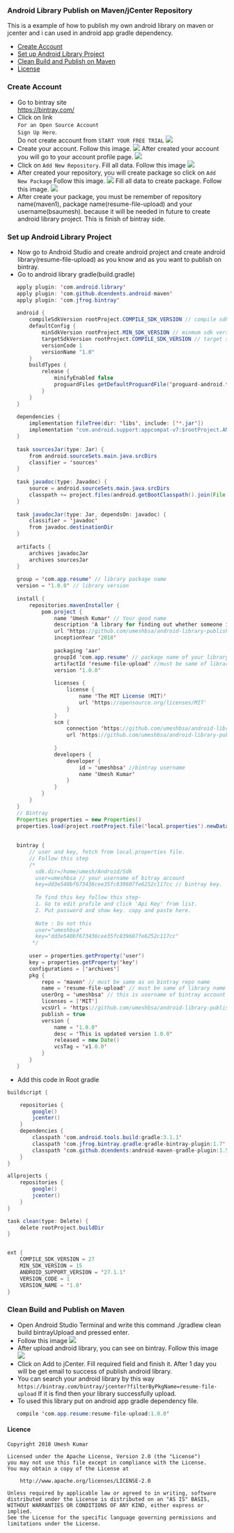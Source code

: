 ### Android Library Publish on Maven/jCenter Repository
This is a example of how to publish my own android library on maven or jcenter and i can used in android app gradle dependency.

- [Create Account](#create-account)
- [Set up Android Library Project](#set-up-android-library-project)
- [Clean Build and Publish on Maven](#clean-build-and-publish-on-maven)
- [License](#licence)

### Create Account
  * Go to bintray site <br/>
    https://bintray.com/
  * Click on link<br/>`For an Open Source Account`<br/>`Sign Up Here`.<br/>
    Do not create account from `START YOUR FREE TRIAL`
    <img src="https://github.com/umeshbsa/android-library-publish-maven-jcenter/blob/master/screen/s1.png"/>
  * Create your account. Follow this image.
    <img src="https://github.com/umeshbsa/android-library-publish-maven-jcenter/blob/master/screen/s2.png"/>
    After created your account you will go to your account profile page.
    <img src="https://github.com/umeshbsa/android-library-publish-maven-jcenter/blob/master/screen/s21.png"/>
  * Click on `Add New Repository`. Fill all data. Follow this image
    <img src="https://github.com/umeshbsa/android-library-publish-maven-jcenter/blob/master/screen/s3.png"/>
  * After created your repository, you will create package so click on `Add New Package` Follow this image.
    <img src="https://github.com/umeshbsa/android-library-publish-maven-jcenter/blob/master/screen/s4.png"/>
    Fill all data to create package. Follow this image.
    <img src="https://github.com/umeshbsa/android-library-publish-maven-jcenter/blob/master/screen/s5.png"/>  
  * After create your package, you must be remember of repository name(maven1), package name(resume-file-upload) and your username(bsaumesh).
    because it will be needed in future to create android library project.
    This is finish of bintray side.
    
### Set up Android Library Project
  * Now go to Android Studio and create android project and create android library(resume-file-upload) as you know and as you want to publish on bintray.
  * Go to android library gradle(build.gradle)
  ```java
     apply plugin: 'com.android.library'
     apply plugin: 'com.github.dcendents.android-maven'
     apply plugin: 'com.jfrog.bintray'
     
     android {
         compileSdkVersion rootProject.COMPILE_SDK_VERSION // compile sdk version
         defaultConfig {
             minSdkVersion rootProject.MIN_SDK_VERSION // minmum sdk version
             targetSdkVersion rootProject.COMPILE_SDK_VERSION // target sdk version
             versionCode 1
             versionName "1.0"
         }
         buildTypes {
             release {
                 minifyEnabled false
                 proguardFiles getDefaultProguardFile('proguard-android.txt'), 'proguard-rules.pro'
             }
         }
     }
     
     dependencies {
         implementation fileTree(dir: 'libs', include: ['*.jar'])
         implementation "com.android.support:appcompat-v7:$rootProject.ANDROID_SUPPORT_VERSION"
     }
     
     task sourcesJar(type: Jar) {
         from android.sourceSets.main.java.srcDirs
         classifier = 'sources'
     }
     
     task javadoc(type: Javadoc) {
         source = android.sourceSets.main.java.srcDirs
         classpath += project.files(android.getBootClasspath().join(File.pathSeparator))
     }
     
     task javadocJar(type: Jar, dependsOn: javadoc) {
         classifier = 'javadoc'
         from javadoc.destinationDir
     }
     
     artifacts {
         archives javadocJar
         archives sourcesJar
     }
     
     group = 'com.app.resume' // library package name
     version = '1.0.0' // library version
     
     install {
         repositories.mavenInstaller {
             pom.project {
                 name 'Umesh Kumar' // Your good name
                 description 'A library for finding out whether someone is on the list or the nice list'
                 url 'https://github.com/umeshbsa/android-library-publish-maven-jcenter' //
                 inceptionYear '2018'
     
                 packaging 'aar'
                 groupId 'com.app.resume' // package name of your library
                 artifactId 'resume-file-upload' //must be same of library name as bintray
                 version '1.0.0'
     
                 licenses {
                     license {
                         name 'The MIT License (MIT)'
                         url 'https://opensource.org/licenses/MIT'
                     }
                 }
                 scm {
                     connection 'https://github.com/umeshbsa/android-library-publish-maven-jcenter.git'
                     url 'https://github.com/umeshbsa/android-library-publish-maven-jcenter'
     
                 }
                 developers {
                     developer {
                         id = 'umeshbsa' //bintray username
                         name 'Umesh Kumar'
                     }
                 }
             }
         }
     }
     // Bintray
     Properties properties = new Properties()
     properties.load(project.rootProject.file('local.properties').newDataInputStream())
     
     
     bintray {
         // user and key, fetch from local.properties file.
         // Follow this step
         /*
           sdk.dir=/home/umesh/Android/Sdk
           user=umeshbsa // your username of bitray account
           key=dd3e540bf673436cee35fc839607fe6252c117cc // bintray key.
             
           To find this key follow this step-
           1. Go to edit profile and click 'Api Key' from list. 
           2. Put password and show key. copy and paste here.
                
           Note : Do not this
           user="umeshbsa"
           key="dd3e540bf673436cee35fc839607fe6252c117cc"
          */
         
         user = properties.getProperty('user') 
         key = properties.getProperty('key')
         configurations = ['archives']
         pkg {
             repo = 'maven' // must be same as on bintray repo name
             name = 'resume-file-upload' // must be same of library name as bintray
             userOrg = 'umeshbsa' // this is username of bintray account
             licenses = ['MIT']
             vcsUrl = 'https://github.com/umeshbsa/android-library-publish-maven-jcenter'
             publish = true
             version {
                 name = '1.0.0'
                 desc = 'This is updated version 1.0.0'
                 released = new Date()
                 vcsTag = 'v1.0.0'
             }
         }
     }
```
 * Add this code in Root gradle
```java
buildscript {

    repositories {
        google()
        jcenter()
    }
    dependencies {
        classpath 'com.android.tools.build:gradle:3.1.1'
        classpath 'com.jfrog.bintray.gradle:gradle-bintray-plugin:1.7'
        classpath 'com.github.dcendents:android-maven-gradle-plugin:1.5'
    }
}

allprojects {
    repositories {
        google()
        jcenter()
    }
}

task clean(type: Delete) {
    delete rootProject.buildDir
}


ext {
    COMPILE_SDK_VERSION = 27
    MIN_SDK_VERSION = 15
    ANDROID_SUPPORT_VERSION = '27.1.1'
    VERSION_CODE = 1
    VERSION_NAME = '1.0'
}

```
### Clean Build and Publish on Maven
   * Open Android Studio Terminal and write this command
     ./gradlew clean build bintrayUpload and pressed enter.
   * Follow this image
     <img src="https://github.com/umeshbsa/android-library-publish-maven-jcenter/blob/master/screen/s8.png"/>
   * After upload android library, you can see on bintray. Follow this image
     <img src="https://github.com/umeshbsa/android-library-publish-maven-jcenter/blob/master/screen/s7.png"/>
   * Click on Add to jCenter. Fill required field and finish it. After 1 day you will be get email to success of publish android library.
   * You can search your android library by this way `https://bintray.com/bintray/jcenter?filterByPkgName=resume-file-upload`
     If it is find then your library successfully upload.
   * To used this library put on android app gradle dependency file.
```java
   compile 'com.app.resume:resume-file-upload:1.0.0'

```
   
#### Licence

    Copyright 2018 Umesh Kumar

    Licensed under the Apache License, Version 2.0 (the "License")
    you may not use this file except in compliance with the License.
    You may obtain a copy of the License at

        http://www.apache.org/licenses/LICENSE-2.0

    Unless required by applicable law or agreed to in writing, software
    distributed under the License is distributed on an "AS IS" BASIS,
    WITHOUT WARRANTIES OR CONDITIONS OF ANY KIND, either express or implied.
    See the License for the specific language governing permissions and
    limitations under the License.
          

